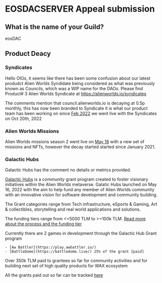# EOSDACSERVER Appeal submission

## What is the name of your Guild?

eosDAC

## Product Deacy

### Syndicates
Hello OIGs, it seems like there has been some confusion about our latest produdct Alien Worlds Syndidate being considered as what was previously known as Councils, which was a WIP name for the DAOs. Please find Product# 3 Alien Worlds Syndicate at https://alienworlds.io/syndicates

The comments mention that council.alienworlds.io is decaying at 0.5p monthly, this has now been branded to Syndicate it is what our product team has been working on since [Feb 2022](https://i.imgur.com/McvHVEz.png) we went live with the Syndicates on Oct 20th, 2022 

### Alien Worlds Missions
Alien Worlds missions season 2 went live on [May 18](https://alienworlds.medium.com/missions-series-2-release-619f503b76db) with a new set of missions and NFTs, however the decay started started since January 2021.

### Galactic Hubs
Galactic Hubs has the comment no details or metrics provided.

[Galactic Hubs](https://ghubs.alienworlds.io/) is a community grant program created to foster visionary initiatives within the Alien Worlds metaverse. Galatic Hubs launched on May 16, 2022 with the aim to help fund any member of Alien Worlds community with an innovative vision for software development and community building. 

The Grant categories range from Tech infrastructure, eSports & Gaming, Art & collectibles, storytelling and real world  applications and solutions. 

The funding tiers range from <=5000 TLM to >=100k TLM. [Read more about the process and the funding tier](https://alienworlds.medium.com/alien-worlds-funds-metaverse-innovation-with-galactic-hubs-grant-program-applications-open-e6a7b9b521d9)

Currently there are 2 games in development through the Galactic Hub Grant program

	- [Aw Battler](https://play.awbattler.io/)
	- [BattleDome](https://battledome.live/) 25% of the grant [paid]

Over 350k TLM paid to grantees so far for community activities and for building next set of high quality products for WAX ecosystem

All the grants paid out so far can be tracked [here](https://wax.bloks.io/account/grant.worlds)



